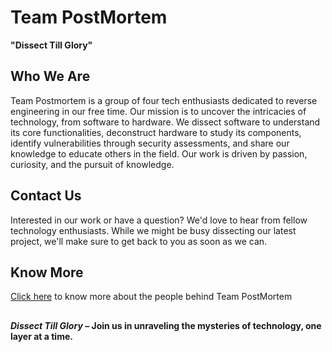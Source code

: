# Team PostMortem

**"Dissect Till Glory"**

## Who We Are

Team Postmortem is a group of four tech enthusiasts dedicated to reverse engineering in our free time. Our mission is to uncover the intricacies of technology, from software to hardware. We dissect software to understand its core functionalities, deconstruct hardware to study its components, identify vulnerabilities through security assessments, and share our knowledge to educate others in the field. Our work is driven by passion, curiosity, and the pursuit of knowledge. 

## Contact Us

Interested in our work or have a question? We'd love to hear from fellow technology enthusiasts. While we might be busy dissecting our latest project, we'll make sure to get back to you as soon as we can.

## Know More

[Click here](https://www.youtube.com/watch?v=dQw4w9WgXcQ) to know more about the people behind Team PostMortem

## 


**_Dissect Till Glory_ – Join us in unraveling the mysteries of technology, one layer at a time.**
